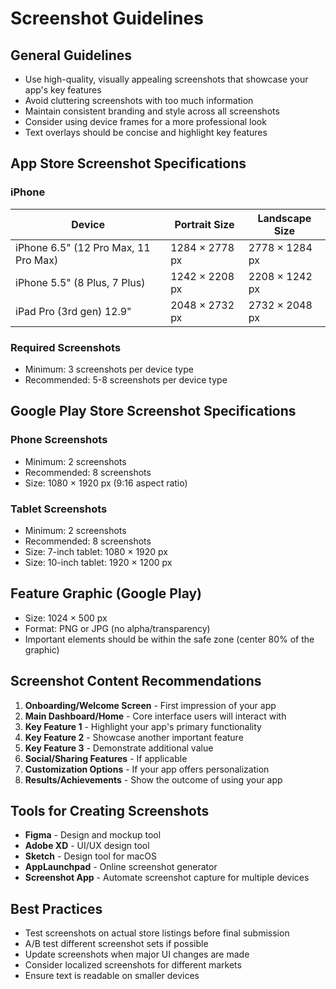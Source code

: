 # Screenshot Guidelines

## General Guidelines

- Use high-quality, visually appealing screenshots that showcase your app's key features
- Avoid cluttering screenshots with too much information
- Maintain consistent branding and style across all screenshots
- Consider using device frames for a more professional look
- Text overlays should be concise and highlight key features

## App Store Screenshot Specifications

### iPhone

| Device | Portrait Size | Landscape Size |
|--------|---------------|----------------|
| iPhone 6.5" (12 Pro Max, 11 Pro Max) | 1284 × 2778 px | 2778 × 1284 px |
| iPhone 5.5" (8 Plus, 7 Plus) | 1242 × 2208 px | 2208 × 1242 px |
| iPad Pro (3rd gen) 12.9" | 2048 × 2732 px | 2732 × 2048 px |

### Required Screenshots

- Minimum: 3 screenshots per device type
- Recommended: 5-8 screenshots per device type

## Google Play Store Screenshot Specifications

### Phone Screenshots

- Minimum: 2 screenshots
- Recommended: 8 screenshots
- Size: 1080 × 1920 px (9:16 aspect ratio)

### Tablet Screenshots

- Minimum: 2 screenshots
- Recommended: 8 screenshots
- Size: 7-inch tablet: 1080 × 1920 px
- Size: 10-inch tablet: 1920 × 1200 px

## Feature Graphic (Google Play)

- Size: 1024 × 500 px
- Format: PNG or JPG (no alpha/transparency)
- Important elements should be within the safe zone (center 80% of the graphic)

## Screenshot Content Recommendations

1. **Onboarding/Welcome Screen** - First impression of your app
2. **Main Dashboard/Home** - Core interface users will interact with
3. **Key Feature 1** - Highlight your app's primary functionality
4. **Key Feature 2** - Showcase another important feature
5. **Key Feature 3** - Demonstrate additional value
6. **Social/Sharing Features** - If applicable
7. **Customization Options** - If your app offers personalization
8. **Results/Achievements** - Show the outcome of using your app

## Tools for Creating Screenshots

- **Figma** - Design and mockup tool
- **Adobe XD** - UI/UX design tool
- **Sketch** - Design tool for macOS
- **AppLaunchpad** - Online screenshot generator
- **Screenshot App** - Automate screenshot capture for multiple devices

## Best Practices

- Test screenshots on actual store listings before final submission
- A/B test different screenshot sets if possible
- Update screenshots when major UI changes are made
- Consider localized screenshots for different markets
- Ensure text is readable on smaller devices